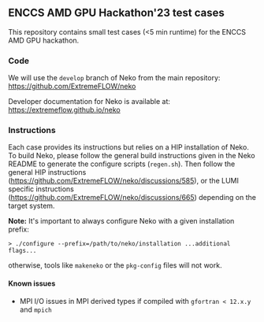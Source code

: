 ## ENCCS AMD GPU Hackathon'23 test cases
This repository contains small test cases (<5 min runtime) for the ENCCS AMD GPU hackathon.

### Code
We will use the `develop` branch of Neko from the main repository:
https://github.com/ExtremeFLOW/neko
  
Developer documentation for Neko is available at: 
https://extremeflow.github.io/neko

### Instructions
Each case provides its instructions but relies on a HIP installation of Neko. 
To build Neko, please follow the general build instructions given in 
the Neko README to generate the configure scripts (`regen.sh`). Then follow the 
general HIP instructions (https://github.com/ExtremeFLOW/neko/discussions/585),
or the LUMI specific instructions (https://github.com/ExtremeFLOW/neko/discussions/665)
depending on the target system. 

**Note:** It's important to always configure Neko with a given installation prefix:
```console
> ./configure --prefix=/path/to/neko/installation ...additional flags...
```
otherwise, tools like `makeneko` or the `pkg-config` files will not work.

#### Known issues
* MPI I/O issues in MPI derived types if compiled with `gfortran < 12.x.y` and `mpich`
